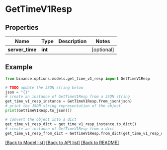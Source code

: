 # GetTimeV1Resp


## Properties

Name | Type | Description | Notes
------------ | ------------- | ------------- | -------------
**server_time** | **int** |  | [optional] 

## Example

```python
from binance.options.models.get_time_v1_resp import GetTimeV1Resp

# TODO update the JSON string below
json = "{}"
# create an instance of GetTimeV1Resp from a JSON string
get_time_v1_resp_instance = GetTimeV1Resp.from_json(json)
# print the JSON string representation of the object
print(GetTimeV1Resp.to_json())

# convert the object into a dict
get_time_v1_resp_dict = get_time_v1_resp_instance.to_dict()
# create an instance of GetTimeV1Resp from a dict
get_time_v1_resp_from_dict = GetTimeV1Resp.from_dict(get_time_v1_resp_dict)
```
[[Back to Model list]](../README.md#documentation-for-models) [[Back to API list]](../README.md#documentation-for-api-endpoints) [[Back to README]](../README.md)


